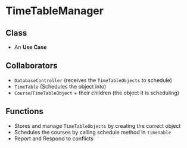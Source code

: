 # TimeTableManager

## Class
* An **Use Case**

## Collaborators
* `DatabaseController` (receives the `TimeTableObjects` to schedule)
* `TimeTable` (Schedules the object into)
* `Course`/`TimeTableObject` + their children (the object it is scheduling)

## Functions
* Stores and manage `TimeTableObjects` by creating the correct object
* Schedules the courses by calling schedule method in `TimeTable`
* Report and Respond to conflicts
